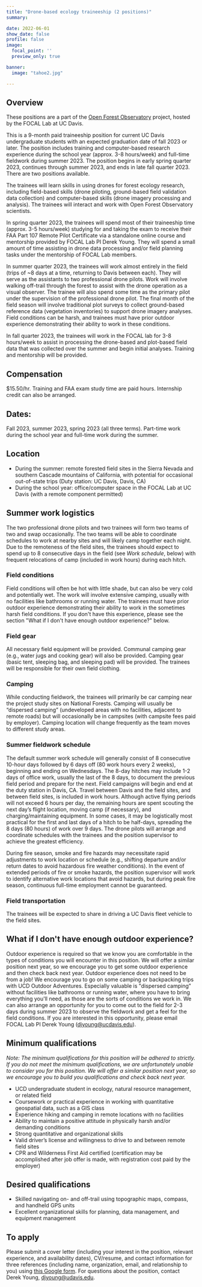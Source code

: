 ```yaml
---
title: "Drone-based ecology traineeship (2 positions)"
summary:

date: 2022-06-01
show_date: false
profile: false
image:
  focal_point: ''
  preview_only: true

banner:
  image: "tahoe2.jpg"

---
```


## Overview

These positions are a part of the [Open Forest Observatory](http://www.openforestobservatory.org) project, hosted by the FOCAL Lab at UC Davis.

This is a 9-month paid traineeship position for current UC Davis undergraduate students with an expected graduation date of fall 2023 or later. The position includes training and computer-based research experience during the school year (approx. 3-8 hours/week) and full-time fieldwork during summer 2023. The position begins in early spring quarter 2023, continues through summer 2023, and ends in late fall quarter 2023. There are two positions available.

The trainees will learn skills in using drones for forest ecology research, including field-based skills (drone piloting, ground-based field validation data collection) and computer-based skills (drone imagery processing and analysis). The trainees will interact and work with Open Forest Observatory scientists.

In spring quarter 2023, the trainees will spend most of their traineeship time (approx. 3-5 hours/week) studying for and taking the exam to receive their FAA Part 107 Remote Pilot Certificate via a standalone online course and mentorship provided by FOCAL Lab PI Derek Young. They will spend a small amount of time assisting in drone data processing and/or field planning tasks under the mentorship of FOCAL Lab members.

In summer quarter 2023, the trainees will work almost entirely in the field (trips of ~8 days at a time, returning to Davis between each). They will serve as the assistants to two professional drone pilots. Work will involve walking off-trail through the forest to assist with the drone operation as a visual observer. The trainee will also spend some time as the primary pilot under the supervision of the professional drone pilot. The final month of the field season will involve traditional plot surveys to collect ground-based reference data (vegetation inventories) to support drone imagery analyses. Field conditions can be harsh, and trainees must have prior outdoor experience demonstrating their ability to work in these conditions.

In fall quarter 2023, the trainees will work in the FOCAL lab for 3-8 hours/week to assist in processing the drone-based and plot-based field data that was collected over the summer and begin initial analyses. Training and mentorship will be provided.

## **Compensation**

$15.50/hr. Training and FAA exam study time are paid hours. Internship credit can also be arranged.

## Dates:

Fall 2023, summer 2023, spring 2023 (all three terms). Part-time work during the school year and full-time work during the summer.

## **Location**

- During the summer: remote forested field sites in the Sierra Nevada and southern Cascade mountains of California, with potential for occasional out-of-state trips (Duty station: UC Davis, Davis, CA)
- During the school year: office/computer space in the FOCAL Lab at UC Davis (with a remote component permitted)

## **Summer work logistics**

The two professional drone pilots and two trainees will form two teams of two and swap occasionally. The two teams will be able to coordinate schedules to work at nearby sites and will likely camp together each night. Due to the remoteness of the field sites, the trainees should expect to spend up to 8 consecutive days in the field (see *Work schedule*, below) with frequent relocations of camp (included in work hours) during each hitch.

### Field conditions

Field conditions will often be hot with little shade, but can also be very cold and potentially wet. The work will involve extensive camping, usually with no facilities like bathrooms or running water. The trainees must have prior outdoor experience demonstrating their ability to work in the sometimes harsh field conditions. If you don't have this experience, please see the section "What if I don't have enough outdoor experience?" below.

### Field gear

All necessary field equipment will be provided. Communal camping gear (e.g., water jugs and cooking gear) will also be provided. Camping gear (basic tent, sleeping bag, and sleeping pad) will be provided. The trainees will be responsible for their own field clothing.

### Camping

While conducting fieldwork, the trainees will primarily be car camping near the project study sites on National Forests. Camping will usually be “dispersed camping” (undeveloped areas with no facilities, adjacent to remote roads) but will occasionally be in campsites (with campsite fees paid by employer). Camping location will change frequently as the team moves to different study areas.

### Summer fieldwork schedule

The default summer work schedule will generally consist of 8 consecutive 10-hour days followed by 6 days off (80 work hours every 2 weeks), beginning and ending on Wednesdays. The 8-day hitches may include 1-2 days of office work, usually the last of the 8 days, to document the previous field period and prepare for the next. Field campaigns will begin and end at the duty station in Davis, CA. Travel between Davis and the field sites, and between field sites, is included in work hours. Although active flying periods will not exceed 6 hours per day, the remaining hours are spent scouting the next day’s flight location, moving camp (if necessary), and charging/maintaining equipment. In some cases, it may be logistically most practical for the first and last days of a hitch to be half-days, spreading the 8 days (80 hours) of work over 9 days. The drone pilots will arrange and coordinate schedules with the trainees and the position supervisor to achieve the greatest efficiency.

During fire season, smoke and fire hazards may necessitate rapid adjustments to work location or schedule (e.g., shifting departure and/or return dates to avoid hazardous fire weather conditions). In the event of extended periods of fire or smoke hazards, the position supervisor will work to identify alternative work locations that avoid hazards, but during peak fire season, continuous full-time employment cannot be guaranteed.

### Field transportation

The trainees will be expected to share in driving a UC Davis fleet vehicle to the field sites.

## What if I don't have enough outdoor experience?

Outdoor experience is required so that we know you are comfortable in the types of conditions you will encounter in this position. We will offer a similar position next year, so we encourage you to get some outdoor experience and then check back next year. Outdoor experience does not need to be from a job! We encourage you to go on some camping or backpacking trips with UCD Outdoor Adventures. Especially valuable is "dispersed camping" without facilities like bathrooms or running water, where you have to bring everything you'll need, as those are the sorts of conditions we work in. We can also arrange an opportunity for you to come out to the field for 2-3 days during summer 2023 to observe the fieldwork and get a feel for the field conditions. If you are interested in this opportunity, please email FOCAL Lab PI Derek Young (djyoung@ucdavis.edu).

## Minimum qualifications

*Note: The minimum qualifications for this position will be adhered to strictly. If you do not meet the minimum qualifications, we are unfortunately unable to consider you for this position. We will offer a similar position next year, so we encourage you to build you qualifications and check back next year.*

- UCD undergraduate student in ecology, natural resource management, or related field
- Coursework or practical experience in working with quantitative geospatial data, such as a GIS class
- Experience hiking and camping in remote locations with no facilities
- Ability to maintain a positive attitude in physically harsh and/or demanding conditions
- Strong quantitative and organizational skills
- Valid driver’s license and willingness to drive to and between remote field sites
- CPR and Wilderness First Aid certified (certification may be accomplished after job offer is made, with registration cost paid by the employer)

## Desired qualifications

- Skilled navigating on- and off-trail using topographic maps, compass, and handheld GPS units
- Excellent organizational skills for planning, data management, and equipment management

## **To apply**

Please submit a cover letter (including your interest in the position, relevant experience, and availability dates), CV/resume, and contact information for three references (including name, organization, email, and relationship to you) using [this Google form](https://forms.gle/J4hAZ8XRTomq5qDEA). For questions about the position, contact Derek Young, djyoung@udavis.edu.